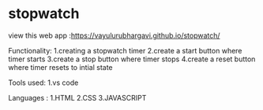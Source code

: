 # stopwatch

view this web app :https://vayulurubhargavi.github.io/stopwatch/

Functionality:
1.creating a stopwatch timer
2.create a start button where timer starts
3.create a stop button where timer stops
4.create a reset button where timer resets to intial state

Tools used:
1.vs code

Languages :
1.HTML
2.CSS
3.JAVASCRIPT 


